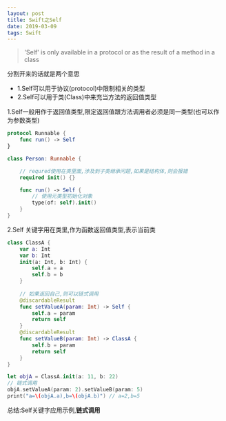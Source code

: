 ```yaml
---
layout: post
title: Swift之Self
date: 2019-03-09
tags: Swift
---
```


>'Self' is only available in a protocol or as the result of a method in a class

分割开来的话就是两个意思

- 1.Self可以用于协议(protocol)中限制相关的类型
- 2.Self可以用于类(Class)中来充当方法的返回值类型

1.Self一般用作于返回值类型,限定返回值跟方法调用者必须是同一类型(也可以作为参数类型)

```swift
protocol Runnable {
    func run() -> Self
}

class Person: Runnable {

    // requred使用在类里面,涉及到子类继承问题,如果是结构体,则会报错
    required init() {}

    func run() -> Self {
        // 使用元类型初始化对象
        type(of: self).init()
    }
}
```

2.Self 关键字用在类里,作为函数返回值类型,表示当前类
```swift
class ClassA {
    var a: Int
    var b: Int
    init(a: Int, b: Int) {
        self.a = a
        self.b = b
    }
    
    // 如果返回自己,则可以链式调用
    @discardableResult
    func setValueA(param: Int) -> Self {
        self.a = param
        return self
    }
    @discardableResult
    func setValueB(param: Int) -> ClassA {
        self.b = param
        return self
    }
}

let objA = ClassA.init(a: 11, b: 22)
// 链式调用
objA.setValueA(param: 2).setValueB(param: 5)
print("a=\(objA.a),b=\(objA.b)") // a=2,b=5
```
总结:Self关键字应用示例,**链式调用**
